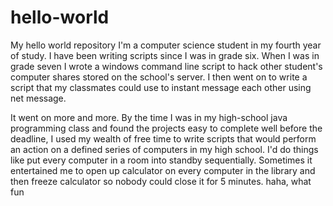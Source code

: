 # hello-world
My hello world repository
I'm a computer science student in my fourth year of study.  I have been writing scripts since I was in grade six.  When I was in grade seven I wrote a windows command line script to hack other student's computer shares stored on the school's server.  I then went on to write a script that my classmates could use to instant message each other using net message.  

It went on more and more.  By the time I was in my high-school java programming class and found the projects easy to complete well before the deadline, I used my wealth of free time to write scripts that would perform an action on a defined series of computers in my high school.  I'd do things like put every computer in a room into standby sequentially.  Sometimes it entertained me to open up calculator on every computer in the library and then freeze calculator so nobody could close it for 5 minutes.  haha, what fun

